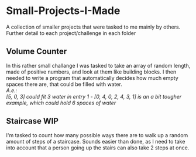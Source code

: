 # Small-Projects-I-Made
A collection of smaller projects that were tasked to me mainly by others. Further detail to each project/challenge in each folder


## Volume Counter
In this rather small challange I was tasked to take an array of random length, made of positive numbers, and look at them like building blocks. I then needed to write a program that automatically decides how much empty spaces there are, that could be filled with water.  
*A.e.:  
[5, 0, 3] could fit 3 water in entry 1 - [0, 4, 0, 2, 4, 3, 1] is an a bit tougher example, which could hold 6 spaces of water*

## Staircase WIP
I'm tasked to count how many possible ways there are to walk up a random amount of steps of a staircase. Sounds easier than done, as I need to take into account that a person going up the stairs can also take 2 steps at once.
